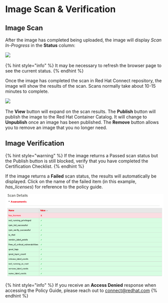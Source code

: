 # Image Scan & Verification

## Image Scan

After the image has completed being uploaded, the image will display _Scan In-Progress_ in the **Status** column:

![](https://lh6.googleusercontent.com/Md5GfSHas9u1RwKUuIRsaR-ll2V1mIafz3DnQcX3rzEivwbuJMO0B0sVlXSB4E3mB1bVSxG1FHrxV8Xq0qWXtyGfUBoDTkbMoaTgpBIkQhZuoF7jp41vGwYOamixgPaAlrDzEuQG)

{% hint style="info" %}
It may be necessary to refresh the browser page to see the current status.
{% endhint %}

Once the image has completed the scan in Red Hat Connect repository, the image will show the results of the scan. Scans normally take about 10-15 minutes to complete.

![](https://lh4.googleusercontent.com/0ff1SFj6Zi13yXPvQdSl12lqEu1aSGQeNNMeawneaCiEXp1NQtQBh9SPo2oepfmb1oZ2ei_f2YMCGcsNFQ3W7NLtH_FkXZpD6a0s8zM8x3OovctfHnmffnwMWmXqyZmf02tZVHRR)

The **View** button will expand on the scan results. The **Publish** button will publish the image to the Red Hat Container Catalog. It will change to **Unpublish** once an image has been published. The **Remove** button allows you to remove an image that you no longer need.

## Image Verification

{% hint style="warning" %}
If the image returns a Passed scan status but the Publish button is still blocked, verify that you have completed the Certification Checklist.
{% endhint %}

If the image returns a **Failed** scan status, the results will automatically be displayed. Click on the name of the failed item \(in this example, _has\_licenses_\) for reference to the policy guide.

![](../.gitbook/assets/image%20%284%29.png)

{% hint style="info" %}
If you receive an **Access Denied** response when accessing the Policy Guide, please reach out to connect@redhat.com
{% endhint %}

